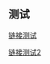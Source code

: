 ## 测试


[链接测试](https://dingyuqing0908.github.io/givemeagun/password.html)

[链接测试2](https://dingyuqing0908.github.io/givemeagun/青云欲雨（流丽行书）.png)
